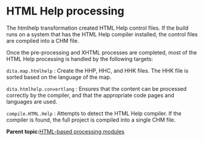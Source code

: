 # HTML Help processing

The htmlhelp transformation created HTML Help control files. If the build runs on a system that has the HTML Help compiler installed, the control files are compiled into a CHM file.

Once the pre-processing and XHTML processes are completed, most of the HTML Help processing is handled by the following targets:

`dita.map.htmlhelp`
:   Create the HHP, HHC, and HHK files. The HHK file is sorted based on the language of the map.

`dita.htmlhelp.convertlang`
:   Ensures that the content can be processed correctly by the compiler, and that the appropriate code pages and languages are used.

`compile.HTML.Help`
:   Attempts to detect the HTML Help compiler. If the compiler is found, the full project is compiled into a single CHM file.

**Parent topic:**[HTML-based processing modules](../dev_ref/XhtmlWithNavigation.md)

